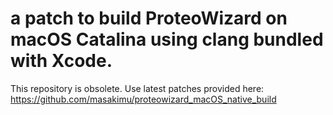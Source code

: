 # a patch to build ProteoWizard on macOS Catalina using clang bundled with Xcode.

This repository is obsolete.
Use latest patches provided here: https://github.com/masakimu/proteowizard_macOS_native_build
